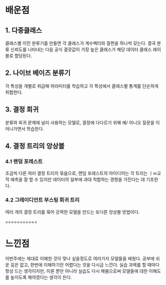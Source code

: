 # 배운점 
## 1. 다중클래스
클래스별 이진 분류기를 만들면 각 클래스가 계수벡터와 절편을 하나씩 갖는다. 결국 분류 신뢰도를 나타내는 다음 공식 결괏값이 가장 높은 클래스가 해당 데이터 클래스 레이블로 할당된다.
## 2. 나이브 베이즈 분류기
각 특성을 개별로 취급해 파라미터를 학습하고 각 특성에서 클래스별 통계를 단순하게 취합한다.
## 3. 결정 회귀
분류와 회귀 문제에 널리 사용하는 모델로, 결정에 다다르기 위해 예/ 아니오 질문을 이어나가면서 학습한다.
## 4. 결정 트리의 앙상블
### 4.1 랜덤 포레스트 
조금씩 다른 여러 결정 트리의 묶음으로, 랜덤 포레스트의 아이디어는 각 트리는 ㅣㅂ교적 예측을 잘 할 수 있지만 데이터의 일부에 과대 적합하는 경향을 가진다는 데 기초한다.
### 4.2 그레이디언트 부스팅 회귀 트리
여러 개의 결정 트리를 묶어 강력한 모델을 만드는 또다른 앙상블 방법이다.

===========
# 느낀점

이번주에는 제대로 이해한 것이 맞나 싶을정도로 여러가지 모델들을 배웠다. 공부에 쉬운 길은 없고, 한번에 이해하기란 어렵다는 것을 다시금 느낀다.
실습 과제를 할 때마다 항상 드는 생각이지만, 이론 뿐만 아니라 실습도 다시 해봄으로써 모델들에 대한 이해도를 높이도록 해야겠다는 생각이 든다.
